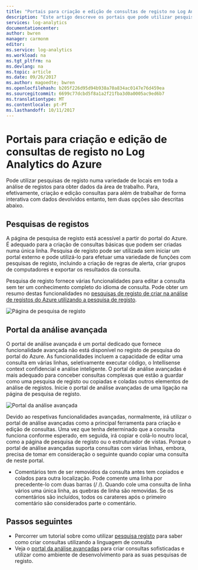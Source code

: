 ```yaml
---
title: "Portais para criação e edição de consultas de registo no Log Analytics do Azure | Microsoft Docs"
description: "Este artigo descreve os portais que pode utilizar pesquisas de registo de análise de registos do Azure para criar e editar."
services: log-analytics
documentationcenter: 
author: bwren
manager: carmonm
editor: 
ms.service: log-analytics
ms.workload: na
ms.tgt_pltfrm: na
ms.devlang: na
ms.topic: article
ms.date: 09/26/2017
ms.author: magoedte; bwren
ms.openlocfilehash: b205f226d95d94b938a70a834ac0147e76d459ea
ms.sourcegitcommit: 6699c77dcbd5f8a1a2f21fba3d0a0005ac9ed6b7
ms.translationtype: MT
ms.contentlocale: pt-PT
ms.lasthandoff: 10/11/2017
---
```

# <a name="portals-for-creating-and-editing-log-queries-in-azure-log-analytics"></a>Portais para criação e edição de consultas de registo no Log Analytics do Azure

Pode utilizar pesquisas de registo numa variedade de locais em toda a análise de registos para obter dados da área de trabalho.  Para, efetivamente, criação e edição consultas para além de trabalhar de forma interativa com dados devolvidos entanto, tem duas opções são descritas abaixo.  

## <a name="log-search"></a>Pesquisas de registos 
A página de pesquisa de registo está acessível a partir do portal do Azure.  É adequado para a criação de consultas básicas que podem ser criadas numa única linha.  Pesquisa de registo pode ser utilizada sem iniciar um portal externo e pode utilizá-lo para efetuar uma variedade de funções com pesquisas de registo, incluindo a criação de regras de alerta, criar grupos de computadores e exportar os resultados da consulta.  

Pesquisa de registo fornece várias funcionalidades para editar a consulta sem ter um conhecimento completo do idioma de consulta.  Pode obter um resumo destas funcionalidades no [pesquisas de registo de criar na análise de registos do Azure utilizando a pesquisa de registo](log-analytics-log-search-log-search-portal.md).


![Página de pesquisa de registo](media/log-analytics-log-search-portals/log-search-portal.png)

## <a name="advanced-analytics-portal"></a>Portal da análise avançada
O portal de análise avançada é um portal dedicado que fornece funcionalidade avançada não está disponível no registo de pesquisa do portal do Azure.  As funcionalidades incluem a capacidade de editar uma consulta em várias linhas, seletivamente executar código, o Intellisense context confidencial e análise inteligente.  O portal de análise avançadas é mais adequado para conceber consultas complexas que estão a guardar como uma pesquisa de registo ou copiadas e coladas outros elementos de análise de registos.  Inicie o portal de análise avançadas de uma ligação na página de pesquisa de registo.

![Portal da análise avançada](media/log-analytics-log-search-portals/advanced-analytics-portal.png)


Devido ao respetivas funcionalidades avançadas, normalmente, irá utilizar o portal de análise avançadas como a principal ferramenta para criação e edição de consultas.  Uma vez que tenha determinado que a consulta funciona conforme esperado, em seguida, irá copiar e colá-lo noutro local, como a página de pesquisa de registo ou o estruturador de vistas.  Porque o portal de análise avançadas suporta consultas com várias linhas, embora, precisa de tomar em consideração o seguinte quando copiar uma consulta de neste portal.

- Comentários tem de ser removidos da consulta antes tem copiados e colados para outra localização.  Pode comente uma linha por precedente-lo com duas barras (/ /).  Quando cole uma consulta de linha vários uma única linha, as quebras de linha são removidas.  Se os comentários são incluídos, todos os carateres após o primeiro comentário são considerados parte o comentário.


## <a name="next-steps"></a>Passos seguintes

- Percorrer um tutorial sobre como utilizar [pesquisa registo](log-analytics-tutorial-viewdata.md) para saber como criar consultas utilizando a linguagem de consulta
- Veja o [portal da análise avançadas](https://go.microsoft.com/fwlink/?linkid=856587) para criar consultas sofisticadas e utilizar como ambiente de desenvolvimento para as suas pesquisas de registo.

